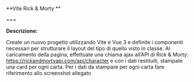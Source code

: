 **Vite Rick & Morty **

===

**Descrizione:**

Create un nuovo progetto utilizzando Vite e Vue 3 e definite i componenti necessari per strutturare il layout del tipo di quello visto in classe.
Al caricamento della pagina, effettuate una chiama ajax all’API di Rick & Morty: https://rickandmortyapi.com/api/character e con i dati restituiti, stampate una card per ogni carta.
Per i dati da stampare per ogni carta fare riferimento allo screenshot allegato
